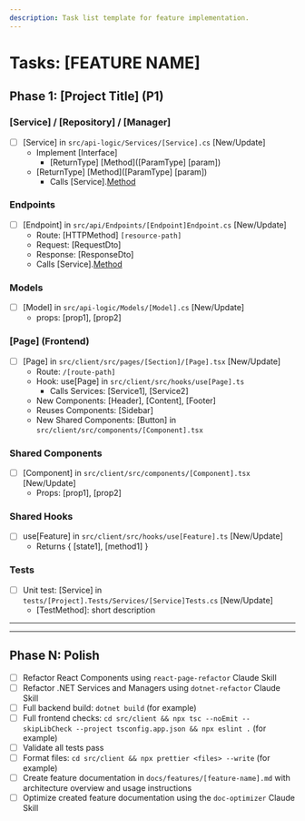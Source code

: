 ```yaml
---
description: Task list template for feature implementation.
---
```


# Tasks: [FEATURE NAME]

<!--
  ============================================================================
  IMPORTANT: The tasks below are SAMPLE TASKS for illustration purposes only.

  - You MUST replace these with actual tasks
  - Delete component sections (Models, DTOs, etc.) that aren't needed for a project

  DO NOT keep these sample tasks in the generated tasks.md file.
  ============================================================================
!-->

## Phase 1: [Project Title] (P1)

<!-- DELETE sections below that aren't needed for this project -->

### [Service] / [Repository] / [Manager]

- [ ] [Service] in `src/api-logic/Services/[Service].cs` [New/Update]
  - Implement [Interface] <!-- if applicable -->
    - [ReturnType] [Method]([ParamType] [param]) <!-- repeat as needed, only if interface is new -->
  - [ReturnType] [Method]([ParamType] [param]) <!-- repeat as needed -->
    - Calls [Service].[Method]([param]) <!-- if applicable, repeat as needed -->

### Endpoints

- [ ] [Endpoint] in `src/api/Endpoints/[Endpoint]Endpoint.cs` [New/Update]
  - Route: [HTTPMethod] `[resource-path]`
  - Request: [RequestDto] <!-- if no DTO - replace RequestDto with request properties -->
  - Response: [ResponseDto] <!-- if no DTO - replace ResponseDto with response properties -->
  - Calls [Service].[Method]([param]) <!-- if applicable, repeat as needed -->

### Models

- [ ] [Model] in `src/api-logic/Models/[Model].cs` [New/Update]
  - props: [prop1], [prop2] <!-- repeat as needed -->

### [Page] (Frontend)

- [ ] [Page] in `src/client/src/pages/[Section]/[Page].tsx` [New/Update]
  - Route: `/[route-path]`
  - Hook: use[Page] in `src/client/src/hooks/use[Page].ts`
    - Calls Services: [Service1], [Service2] <!-- if applicable, repeat as needed -->
  - New Components: [Header], [Content], [Footer] <!-- if applicable, repeat as needed -->
  - Reuses Components: [Sidebar] <!-- if applicable, repeat as needed -->
  - New Shared Components: [Button] in `src/client/src/components/[Component].tsx` <!-- if applicable, repeat as needed -->

### Shared Components

- [ ] [Component] in `src/client/src/components/[Component].tsx` [New/Update]
  - Props: [prop1], [prop2] <!-- repeat as needed -->

### Shared Hooks

- [ ] use[Feature] in `src/client/src/hooks/use[Feature].ts` [New/Update]
  - Returns { [state1], [method1] }

### Tests

- [ ] Unit test: [Service] in `tests/[Project].Tests/Services/[Service]Tests.cs` [New/Update]
  - [TestMethod]: short description <!-- repeat as needed -->

---

<!-- Copy phase template above to add more user stories -->

---

## Phase N: Polish

- [ ] Refactor React Components using `react-page-refactor` Claude Skill
- [ ] Refactor .NET Services and Managers using `dotnet-refactor` Claude Skill
- [ ] Full backend build: `dotnet build` (for example)
- [ ] Full frontend checks: `cd src/client && npx tsc --noEmit --skipLibCheck --project tsconfig.app.json && npx eslint .` (for example)
- [ ] Validate all tests pass
- [ ] Format files: `cd src/client && npx prettier <files> --write` (for example)
- [ ] Create feature documentation in `docs/features/[feature-name].md` with architecture overview and usage instructions
- [ ] Optimize created feature documentation using the `doc-optimizer` Claude Skill
